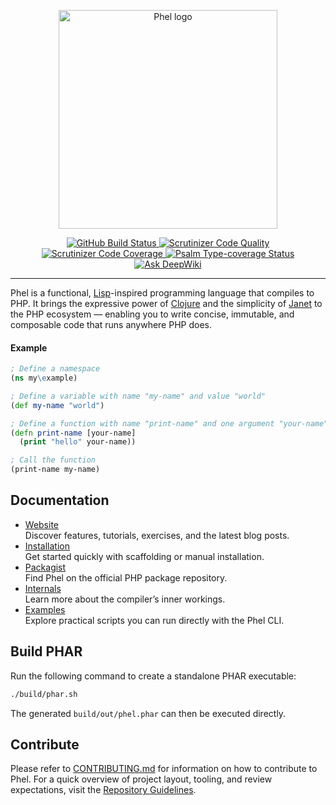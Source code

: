 <p align="center">
  <img src="logo_readme.svg" width="350" alt="Phel logo"/>
</p>

<p align="center">
  <a href="https://github.com/phel-lang/phel-lang/actions">
    <img src="https://github.com/phel-lang/phel-lang/workflows/CI/badge.svg" alt="GitHub Build Status">
  </a>
  <a href="https://scrutinizer-ci.com/g/phel-lang/phel-lang/?branch=main">
    <img src="https://scrutinizer-ci.com/g/phel-lang/phel-lang/badges/quality-score.png?b=main" alt="Scrutinizer Code Quality">
  </a>
  <a href="https://scrutinizer-ci.com/g/phel-lang/phel-lang/?branch=main">
    <img src="https://scrutinizer-ci.com/g/phel-lang/phel-lang/badges/coverage.png?b=main" alt="Scrutinizer Code Coverage">
  </a>
  <a href="https://shepherd.dev/github/phel-lang/phel-lang">
    <img src="https://shepherd.dev/github/phel-lang/phel-lang/coverage.svg" alt="Psalm Type-coverage Status">
  </a>
  <a href="https://deepwiki.com/phel-lang/phel-lang">
    <img src="https://deepwiki.com/badge.svg" alt="Ask DeepWiki">
  </a>
</p>


---

Phel is a functional, [Lisp](https://en.wikipedia.org/wiki/Lisp_(programming_language))-inspired programming language that compiles to PHP. It brings the expressive power of [Clojure](https://clojure.org/) and the simplicity of [Janet](https://janet-lang.org/) to the PHP ecosystem — enabling you to write concise, immutable, and composable code that runs anywhere PHP does.

#### Example
<!--
using "clojure" here is just for the md coloring
we should use "phel" once GitHub accept phel coloring too
-->
```clojure
; Define a namespace
(ns my\example)

; Define a variable with name "my-name" and value "world"
(def my-name "world")

; Define a function with name "print-name" and one argument "your-name"
(defn print-name [your-name]
  (print "hello" your-name))

; Call the function
(print-name my-name)
```

## Documentation

- [Website](https://phel-lang.org)  
  Discover features, tutorials, exercises, and the latest blog posts.
- [Installation](https://phel-lang.org/documentation/getting-started/)  
  Get started quickly with scaffolding or manual installation.
- [Packagist](https://packagist.org/packages/phel-lang/phel-lang)  
  Find Phel on the official PHP package repository.
- [Internals](docs/internals/compiler.md)  
  Learn more about the compiler’s inner workings.
- [Examples](docs/examples/README.md)  
  Explore practical scripts you can run directly with the Phel CLI.

## Build PHAR

Run the following command to create a standalone PHAR executable:

```sh
./build/phar.sh
```

The generated `build/out/phel.phar` can then be executed directly.

## Contribute

Please refer to [CONTRIBUTING.md](https://github.com/phel-lang/phel-lang/blob/main/.github/CONTRIBUTING.md) for information on how to contribute to Phel. For a quick overview of project layout, tooling, and review expectations, visit the [Repository Guidelines](AGENTS.md).
